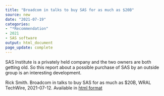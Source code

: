 ```yaml
---
title: "Broadcom in talks to buy SAS for as much as $20B"
source: new
date: "2021-07-19"
categories:
- "*Recommendation"
- 2021
- SAS software
output: html_document
page_update: complete
---
```


SAS Institute is a privately held company and the two owners are both getting old. So this report about a possible purchase of SAS by an outside group is an interesting development.

<!--more-->

Rick Smith. Broadcom in talks to buy SAS for as much as $20B, WRAL TechWire, 2021-07-12. Available in [html format][smi1]

[smi1]: https://www.wraltechwire.com/2021/07/12/report-broadcom-in-talks-to-buy-sas-for-as-much-as-20b/
